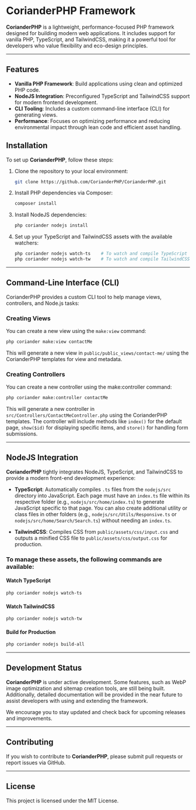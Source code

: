 # CorianderPHP Framework

**CorianderPHP** is a lightweight, performance-focused PHP framework designed for building modern web applications. It includes support for vanilla PHP, TypeScript, and TailwindCSS, making it a powerful tool for developers who value flexibility and eco-design principles.

---

## Features

- **Vanilla PHP Framework**: Build applications using clean and optimized PHP code.
- **NodeJS Integration**: Preconfigured TypeScript and TailwindCSS support for modern frontend development.
- **CLI Tooling**: Includes a custom command-line interface (CLI) for generating views.
- **Performance**: Focuses on optimizing performance and reducing environmental impact through lean code and efficient asset handling.
  
## Installation

To set up **CorianderPHP**, follow these steps:

1. Clone the repository to your local environment:
   ```bash
   git clone https://github.com/CorianderPHP/CorianderPHP.git
   ```
2. Install PHP dependencies via Composer:
   ```bash
   composer install
   ```
3. Install NodeJS dependencies:
   ```bash
   php coriander nodejs install
   ```
4. Set up your TypeScript and TailwindCSS assets with the available watchers:
   ```bash
   php coriander nodejs watch-ts    # To watch and compile TypeScript
   php coriander nodejs watch-tw    # To watch and compile TailwindCSS
   ```

---

## Command-Line Interface (CLI)

CorianderPHP provides a custom CLI tool to help manage views, controllers, and Node.js tasks:

### Creating Views

You can create a new view using the `make:view` command:
   ```bash
   php coriander make:view contactMe
   ```
This will generate a new view in `public/public_views/contact-me/` using the CorianderPHP templates for view and metadata.

### Creating Controllers

You can create a new controller using the make:controller command:
   ```bash
   php coriander make:controller contactMe
   ```
This will generate a new controller in `src/Controllers/ContactMeController.php` using the CorianderPHP templates. The controller will include methods like `index()` for the default page, `show($id)` for displaying specific items, and `store()` for handling form submissions.

---

## NodeJS Integration

**CorianderPHP** tightly integrates NodeJS, TypeScript, and TailwindCSS to provide a modern front-end development experience:

- **TypeScript**: Automatically compiles `.ts` files from the `nodejs/src` directory into JavaScript. Each page must have an `index.ts` file within its respective folder (e.g., `nodejs/src/home/index.ts`) to generate JavaScript specific to that page. You can also create additional utility or class files in other folders (e.g., `nodejs/src/Utils/Responsive.ts` or `nodejs/src/home/Search/Search.ts`) without needing an `index.ts`.

- **TailwindCSS**: Compiles CSS from `public/assets/css/input.css` and outputs a minified CSS file to `public/assets/css/output.css` for production.

### To manage these assets, the following commands are available:

#### Watch TypeScript
   ```bash
   php coriander nodejs watch-ts
   ```

#### Watch TailwindCSS
   ```bash
   php coriander nodejs watch-tw
   ```

#### Build for Production
   ```bash
   php coriander nodejs build-all
   ```

---

## Development Status

**CorianderPHP** is under active development. Some features, such as WebP image optimization and sitemap creation tools, are still being built. Additionally, detailed documentation will be provided in the near future to assist developers with using and extending the framework.

We encourage you to stay updated and check back for upcoming releases and improvements.

---

## Contributing

If you wish to contribute to **CorianderPHP**, please submit pull requests or report issues via GitHub.

---

## License

This project is licensed under the MIT License.